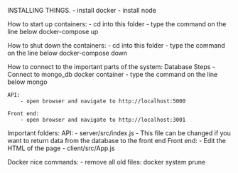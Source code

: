 INSTALLING THINGS. 
    - install docker
    - install node

How to start up containers: 
    - cd into this folder
    - type the command on the line below
    docker-compose up

How to shut down the containers: 
    - cd into this folder
    - type the command on the line below
    docker-compose down


How to connect to the important parts of the system: 
    Database Steps
        - Connect to mongo_db docker container
        - type the command on the line below
        mongo

    API: 
        - open browser and navigate to http://localhost:5000

    Front end: 
        - open browser and navigate to http://localhost:3001

Important folders: 
    API: 
        - server/src/index.js
        - This file can be changed if you want to return data from the database to the front end 
    Front end: 
        - Edit the HTML of the page
        - client/src/App.js



Docker nice commands: 
    - remove all old files: docker system prune

